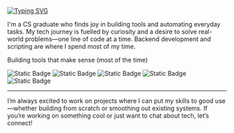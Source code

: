 [![Typing SVG](https://readme-typing-svg.herokuapp.com?font=Consolas&pause=1000&color=32CD32&width=435&lines=%3E+Hello%2C+I'm+Shahaan)](https://git.io/typing-svg)

I'm a CS graduate who finds joy in building tools and automating everyday tasks. My tech journey is fuelled by curiosity and a desire to solve real-world problems—one line of code at a time. Backend development and scripting are where I spend most of my time.

Building tools that make sense (most of the time)

<img alt="Static Badge" src="https://img.shields.io/badge/Go-%2300ADD8?style=flat-square&logo=Go&logoColor=white">
<img alt="Static Badge" src="https://img.shields.io/badge/Java-orange?style=flat-square&logo=coffeescript&logoColor=white">
<img alt="Static Badge" src="https://img.shields.io/badge/Python-%233776AB?style=flat-square&logo=Python&logoColor=white">
<img alt="Static Badge" src="https://img.shields.io/badge/Bash-%234EAA25?style=flat-square&logo=gnubash&logoColor=white">
<img alt="Static Badge" src="https://img.shields.io/badge/TypeScript-%233178C6?style=flat-square&logo=typescript&logoColor=white">

---

I’m always excited to work on projects where I can put my skills to good use—whether building from scratch or smoothing out existing systems. If you’re working on something cool or just want to chat about tech, let’s connect!
